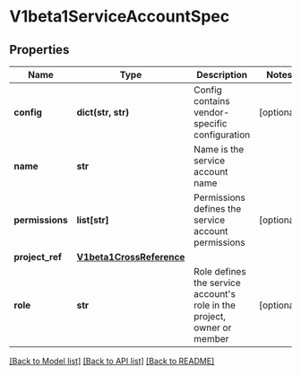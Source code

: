 # V1beta1ServiceAccountSpec

## Properties

| Name       | Type               | Description                                   | Notes      |
|------------|--------------------|-----------------------------------------------|------------|
| **config** | **dict(str, str)** | Config contains vendor-specific configuration | [optional] |
| **name**        | **str**                                               | Name is the service account name                                            |
| **permissions** | **list[str]**                                         | Permissions defines the service account permissions                         | [optional] |
| **project_ref** | [**V1beta1CrossReference**](V1beta1CrossReference.md) |                                                                             |
| **role**        | **str**                                               | Role defines the service account&#39;s role in the project, owner or member | [optional] |

[[Back to Model list]](../README.md#documentation-for-models) [[Back to API list]](../README.md#documentation-for-api-endpoints) [[Back to README]](../README.md)
